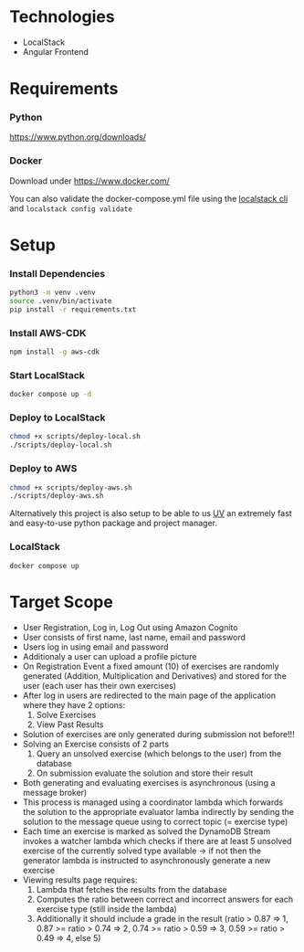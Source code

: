 # Technologies

- LocalStack
- Angular Frontend

# Requirements

### Python

https://www.python.org/downloads/

### Docker

Download under https://www.docker.com/

You can also validate the docker-compose.yml file using the [localstack cli](https://docs.localstack.cloud/aws/getting-started/installation/#docker-compose) and `localstack config validate`

# Setup

### Install Dependencies

```bash
python3 -m venv .venv
source .venv/bin/activate
pip install -r requirements.txt
```

### Install AWS-CDK

```bash
npm install -g aws-cdk
```

### Start LocalStack

```bash
docker compose up -d
```

### Deploy to LocalStack

```bash
chmod +x scripts/deploy-local.sh
./scripts/deploy-local.sh
```

### Deploy to AWS

```bash
chmod +x scripts/deploy-aws.sh
./scripts/deploy-aws.sh
```

Alternatively this project is also setup to be able to us [UV](https://github.com/astral-sh/uv) an extremely fast and easy-to-use python package and project manager.

### LocalStack

```docker compose up```

# Target Scope

- User Registration, Log in, Log Out using Amazon Cognito
- User consists of first name, last name, email and password
- Users log in using email and password
- Additionaly a user can upload a profile picture
- On Registration Event a fixed amount (10) of exercises are randomly generated (Addition, Multiplication and Derivatives) and stored for the user (each user has their own exercises)
- After log in users are redirected to the main page of the application where they have 2 options:
    1. Solve Exercises
    2. View Past Results
- Solution of exercises are only generated during submission not before!!!
- Solving an Exercise consists of 2 parts
    1. Query an unsolved exercise (which belongs to the user) from the database
    2. On submission evaluate the solution and store their result
- Both generating and evaluating exercises is asynchronous (using a message broker)
- This process is managed using a coordinator lambda which forwards the solution to the appropriate evaluator lamba indirectly by sending the solution to the message queue using to correct topic (= exercise type)
- Each time an exercise is marked as solved the DynamoDB Stream invokes a watcher lambda which checks if there are at least 5 unsolved exercise of the currently solved type available -> if not then the generator lambda is instructed to asynchronously generate a new exercise
- Viewing results page requires:
    1. Lambda that fetches the results from the database 
    2. Computes the ratio between correct and incorrect answers for each exercise type (still inside the lambda)
    3. Additionally it should include a grade in the result (ratio > 0.87 => 1, 0.87 >= ratio > 0.74 => 2, 0.74 >= ratio > 0.59 => 3, 0.59 >= ratio > 0.49 => 4, else 5)
